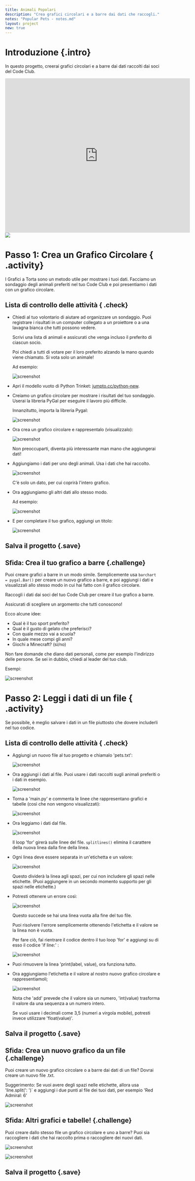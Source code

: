 ```yaml
---
title: Animali Popolari
description: "Crea grafici circolari e a barre dai dati che raccogli."
notes: "Popular Pets - notes.md"
layout: project
new: true
---
```


# Introduzione {.intro}

In questo progetto, creerai grafici circolari e a barre dai dati raccolti dai soci del Code Club.  

<div class="trinket">
  <iframe src="https://trinket.io/embed/python/70d24d92b8?outputOnly=true&start=result" width="600" height="500" frameborder="0" marginwidth="0" marginheight="0" allowfullscreen>
  </iframe>
  <img src="images/pets-finished.png">
</div>


# Passo 1: Crea un Grafico Circolare { .activity}

I Grafici a Torta sono un metodo utile per mostrare i tuoi dati. Facciamo un sondaggio degli animali preferiti nel tuo Code Club e poi presentiamo i dati con un grafico circolare.

## Lista di controllo delle attività { .check}

+ Chiedi al tuo volontario di aiutare ad organizzare un sondaggio. Puoi registrare i risultati in un computer collegato a un proiettore o a una lavagna bianca che tutti possono vedere.

  Scrivi una lista di animali e assicurati che venga incluso il preferito di ciascun socio.

  Poi chiedi a tutti di votare per il loro preferito alzando la mano quando viene chiamato. Si vota solo un animale!

  Ad esempio:

  ![screenshot](images/pets-favourite.png)

+ Apri il modello vuoto di Python Trinket: <a href="http://jumpto.cc/python-new" target="_blank">jumpto.cc/python-new</a>.

+ Creiamo un grafico circolare per mostrare i risultati del tuo sondaggio. Userai la libreria PyGal per eseguire il lavoro più difficile.

  Innanzitutto, importa la libreria Pygal:

  ![screenshot](images/pets-pygal.png)


+ Ora crea un grafico circolare e rappresentalo (visualizzalo):

  ![screenshot](images/pets-pie.png)

  Non preoccuparti, diventa più interessante man mano che aggiungerai dati!


+ Aggiungiamo i dati per uno degli animali. Usa i dati che hai raccolto.

  ![screenshot](images/pets-add.png)

  C'è solo un dato, per cui coprirà l'intero grafico.

+ Ora aggiungiamo gli altri dati allo stesso modo.

  Ad esempio:

  ![screenshot](images/pets-add-all.png)

+ E per completare il tuo grafico, aggiungi un titolo:

  ![screenshot](images/pets-title.png)


## Salva il progetto {.save}

## Sfida: Crea il tuo grafico a barre {.challenge}

Puoi creare grafici a barre in un modo simile. Semplicemente usa `barchart = pygal.Bar()` per creare un nuovo grafico a barre, e poi aggiungi i dati e visualizzali allo stesso modo in cui hai fatto con il grafico circolare.

Raccogli i dati dai soci del tuo Code Club per creare il tuo grafico a barre.

Assicurati di scegliere un argomento che tutti conoscono!

Ecco alcune idee:

+ Qual è il tuo sport preferito?
+ Qual è il gusto di gelato che preferisci?
+ Con quale mezzo vai a scuola?
+ In quale mese compi gli anni?
+ Giochi a Minecraft? (sì/no)

Non fare domande che diano dati personali, come per esempio l'indirizzo delle persone. Se sei in dubbio, chiedi al leader del tuo club.

Esempi:

![screenshot](images/pets-bar-examples.png)

# Passo 2: Leggi i dati di un file { .activity}

Se possibile, è meglio salvare i dati in un file piuttosto che dovere includerli nel tuo codice.

## Lista di controllo delle attività { .check}

+ Aggiungi un nuovo file al tuo progetto e chiamalo 'pets.txt':

  ![screenshot](images/pets-file.png)

+ Ora aggiungi i dati al file. Puoi usare i dati raccolti sugli animali preferiti o i dati in esempio.

  ![screenshot](images/pets-data.png)

+ Torna a 'main.py' e commenta le linee che rappresentano grafici e tabelle (così che non vengono visualizzati):

  ![screenshot](images/pets-comment.png)

+ Ora leggiamo i dati dal file.

  ![screenshot](images/pets-read.png)

  Il loop 'for' girerà sulle linee del file. `splitlines()` elimina il carattere della nuova linea dalla fine della linea.

+ Ogni linea deve essere separata in un'etichetta e un valore:

  ![screenshot](images/pets-split.png)

  Questo dividerà la linea agli spazi, per cui non includere gli spazi nelle etichette. (Puoi aggiungere in un secondo momento supporto per gli spazi nelle etichette.)

+ Potresti ottenere un errore così:

  ![screenshot](images/pets-error.png)

  Questo succede se hai una linea vuota alla fine del tuo file.

  Puoi risolvere l'errore semplicemente ottenendo l'etichetta e il valore se la linea non è vuota.

  Per fare ciò, fai rientrare il codice dentro il tuo loop 'for' e aggiungi su di esso il codice 'if line:' :

  ![screenshot](images/pets-fix.png)

+ Puoi rimuovere la linea 'print(label, value), ora funziona tutto.

+ Ora aggiungiamo l'etichetta e il valore al nostro nuovo grafico circolare e rappresentiamoli;

  ![screenshot](images/pets-pie2.png)

  Nota che 'add' prevede che il valore sia un numero, 'int(value) trasforma il valore da una sequenza a un numero intero.

  Se vuoi usare i decimali come 3,5 (numeri a virgola mobile), potresti invece utilizzare 'float(value)'.


## Salva il progetto {.save}

## Sfida: Crea un nuovo grafico da un file {.challenge}

Puoi creare un nuovo grafico circolare o a barre dai dati di un file? Dovrai creare un nuovo file .txt.

Suggerimento: Se vuoi avere degli spazi nelle etichette, allora usa 'line.split(': ')` e aggiungi i due punti al file dei tuoi dati, per esempio 'Red Admiral: 6'

![screenshot](images/pets-butterflies.png)


## Sfida: Altri grafici e tabelle! {.challenge}

Puoi creare dallo stesso file un grafico circolare e uno a barre? Puoi sia raccogliere i dati che hai raccolto prima o raccogliere dei nuovi dati.

![screenshot](images/pets-pn-bar.png)

![screenshot](images/pets-pn.png)


## Salva il progetto {.save}

